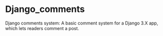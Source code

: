 # Django_comments
Django comments system: A basic comment system for a Django 3.X app, which lets readers comment a post.
